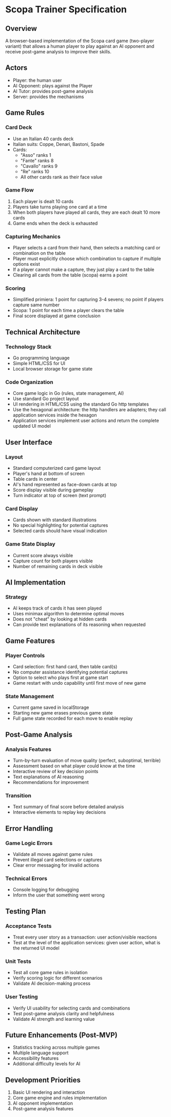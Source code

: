 # Scopa Trainer Specification

## Overview
A browser-based implementation of the Scopa card game (two-player variant) that allows a human player to play against an AI opponent and receive post-game analysis to improve their skills.

## Actors

- Player: the human user
- AI Opponent: plays against the Player
- AI Tutor: provides post-game analysis
- Server: provides the mechanisms 

## Game Rules

### Card Deck
- Use an Italian 40 cards deck
- Italian suits: Coppe, Denari, Bastoni, Spade
- Cards:
  - "Asso" ranks 1
  - "Fante" ranks 8
  - "Cavallo" ranks 9
  - "Re" ranks 10
  - All other cards rank as their face value

### Game Flow
1. Each player is dealt 10 cards
2. Players take turns playing one card at a time
3. When both players have played all cards, they are each dealt 10 more cards
4. Game ends when the deck is exhausted

### Capturing Mechanics
- Player selects a card from their hand, then selects a matching card or combination on the table
- Player must explicitly choose which combination to capture if multiple options exist
- If a player cannot make a capture, they just play a card to the table
- Clearing all cards from the table (scopa) earns a point

### Scoring
- Simplified primiera: 1 point for capturing 3-4 sevens; no point if players capture same number
- Scopa: 1 point for each time a player clears the table
- Final score displayed at game conclusion

## Technical Architecture

### Technology Stack
- Go programming language
- Simple HTML/CSS for UI
- Local browser storage for game state

### Code Organization
- Core game logic in Go (rules, state management, AI)
- Use standard Go project layout
- UI rendering in HTML/CSS using the standard Go http templates
- Use the hexagonal architecture: the http handlers are adapters; they call application services inside the hexagon
- Application services implement user actions and return the complete updated UI model

## User Interface

### Layout
- Standard computerized card game layout
- Player's hand at bottom of screen
- Table cards in center
- AI's hand represented as face-down cards at top
- Score display visible during gameplay
- Turn indicator at top of screen (text prompt)

### Card Display
- Cards shown with standard illustrations
- No special highlighting for potential captures
- Selected cards should have visual indication

### Game State Display
- Current score always visible
- Capture count for both players visible
- Number of remaining cards in deck visible

## AI Implementation

### Strategy
- AI keeps track of cards it has seen played
- Uses minimax algorithm to determine optimal moves
- Does not "cheat" by looking at hidden cards
- Can provide text explanations of its reasoning when requested

## Game Features

### Player Controls
- Card selection: first hand card, then table card(s)
- No computer assistance identifying potential captures
- Option to select who plays first at game start
- Game restart with undo capability until first move of new game

### State Management
- Current game saved in localStorage
- Starting new game erases previous game state
- Full game state recorded for each move to enable replay

## Post-Game Analysis

### Analysis Features
- Turn-by-turn evaluation of move quality (perfect, suboptimal, terrible)
- Assessment based on what player could know at the time
- Interactive review of key decision points
- Text explanations of AI reasoning
- Recommendations for improvement

### Transition
- Text summary of final score before detailed analysis
- Interactive elements to replay key decisions

## Error Handling

### Game Logic Errors
- Validate all moves against game rules
- Prevent illegal card selections or captures
- Clear error messaging for invalid actions

### Technical Errors
- Console logging for debugging
- Inform the user that something went wrong 

## Testing Plan

### Acceptance Tests
- Treat every user story as a transaction: user action/visible reactions
- Test at the level of the application services: given user action, what is the returned UI model

### Unit Tests
- Test all core game rules in isolation
- Verify scoring logic for different scenarios
- Validate AI decision-making process

### User Testing
- Verify UI usability for selecting cards and combinations
- Test post-game analysis clarity and helpfulness
- Validate AI strength and learning value

## Future Enhancements (Post-MVP)
- Statistics tracking across multiple games
- Multiple language support
- Accessibility features
- Additional difficulty levels for AI

## Development Priorities
1. Basic UI rendering and interaction
2. Core game engine and rules implementation
3. AI opponent implementation
4. Post-game analysis features